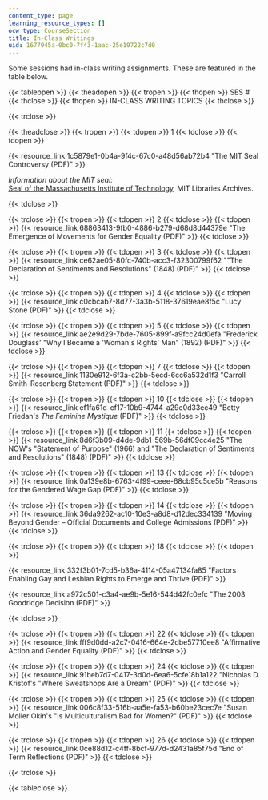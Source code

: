 ```yaml
---
content_type: page
learning_resource_types: []
ocw_type: CourseSection
title: In-Class Writings
uid: 1677945a-0bc0-7f43-1aac-25e19722c7d0
---
```


Some sessions had in-class writing assignments. These are featured in the table below.

{{< tableopen >}}
{{< theadopen >}}
{{< tropen >}}
{{< thopen >}}
SES #
{{< thclose >}}
{{< thopen >}}
IN-CLASS WRITING TOPICS
{{< thclose >}}

{{< trclose >}}

{{< theadclose >}}
{{< tropen >}}
{{< tdopen >}}
1
{{< tdclose >}}
{{< tdopen >}}


{{< resource_link 1c5879e1-0b4a-9f4c-67c0-a48d56ab72b4 "The MIT Seal Controversy (PDF)" >}}

_Information about the MIT seal:_  
[Seal of the Massachusetts Institute of Technology](http://libraries.mit.edu/mithistory/institute/seal-of-the-massachusetts-institute-of-technology/), MIT Libraries Archives.


{{< tdclose >}}

{{< trclose >}}
{{< tropen >}}
{{< tdopen >}}
2
{{< tdclose >}}
{{< tdopen >}}
{{< resource_link 68863413-9fb0-4886-b279-d68d8d44379e "The Emergence of Movements for Gender Equality (PDF)" >}}
{{< tdclose >}}

{{< trclose >}}
{{< tropen >}}
{{< tdopen >}}
3
{{< tdclose >}}
{{< tdopen >}}
{{< resource_link ce62ae05-80fc-740b-acc3-f32300799f62 "\"The Declaration of Sentiments and Resolutions\" (1848) (PDF)" >}}
{{< tdclose >}}

{{< trclose >}}
{{< tropen >}}
{{< tdopen >}}
4
{{< tdclose >}}
{{< tdopen >}}
{{< resource_link c0cbcab7-8d77-3a3b-5118-37619eae8f5c "Lucy Stone (PDF)" >}}
{{< tdclose >}}

{{< trclose >}}
{{< tropen >}}
{{< tdopen >}}
5
{{< tdclose >}}
{{< tdopen >}}
{{< resource_link ae2e9d29-7bde-7605-899f-a9fcc24d0efa "Frederick Douglass' \"Why I Became a 'Woman's Rights' Man\" (1892) (PDF)" >}}
{{< tdclose >}}

{{< trclose >}}
{{< tropen >}}
{{< tdopen >}}
7
{{< tdclose >}}
{{< tdopen >}}
{{< resource_link 1130e912-6f3a-c2bb-5ecd-6cc6a532d1f3 "Carroll Smith-Rosenberg Statement (PDF)" >}}
{{< tdclose >}}

{{< trclose >}}
{{< tropen >}}
{{< tdopen >}}
10
{{< tdclose >}}
{{< tdopen >}}
{{< resource_link ef1fa61d-cf17-10b9-4744-a29e0d33ec49 "Betty Friedan's _The Feminine Mystique_ (PDF)" >}}
{{< tdclose >}}

{{< trclose >}}
{{< tropen >}}
{{< tdopen >}}
11
{{< tdclose >}}
{{< tdopen >}}
{{< resource_link 8d6f3b09-d4de-9db1-569b-56df09cc4e25 "The NOW's \"Statement of Purpose\" (1966) and \"The Declaration of Sentiments and Resolutions\" (1848) (PDF)" >}}
{{< tdclose >}}

{{< trclose >}}
{{< tropen >}}
{{< tdopen >}}
13
{{< tdclose >}}
{{< tdopen >}}
{{< resource_link 0a139e8b-6763-4f99-ceee-68cb95c5ce5b "Reasons for the Gendered Wage Gap (PDF)" >}}
{{< tdclose >}}

{{< trclose >}}
{{< tropen >}}
{{< tdopen >}}
14
{{< tdclose >}}
{{< tdopen >}}
{{< resource_link 36da9262-ac10-10e3-a8d8-d12dec334139 "Moving Beyond Gender – Official Documents and College Admissions (PDF)" >}}
{{< tdclose >}}

{{< trclose >}}
{{< tropen >}}
{{< tdopen >}}
18
{{< tdclose >}}
{{< tdopen >}}


{{< resource_link 332f3b01-7cd5-b36a-4114-05a47134fa85 "Factors Enabling Gay and Lesbian Rights to Emerge and Thrive (PDF)" >}}

{{< resource_link a972c501-c3a4-ae9b-5e16-544d42fc0efc "The 2003 Goodridge Decision (PDF)" >}}


{{< tdclose >}}

{{< trclose >}}
{{< tropen >}}
{{< tdopen >}}
22
{{< tdclose >}}
{{< tdopen >}}
{{< resource_link fff9d0dd-a2c7-0416-664e-2dbe57710ee8 "Affirmative Action and Gender Equality (PDF)" >}}
{{< tdclose >}}

{{< trclose >}}
{{< tropen >}}
{{< tdopen >}}
24
{{< tdclose >}}
{{< tdopen >}}
{{< resource_link 91beb7d7-0417-3d0d-6ea6-5cfe18b1a122 "Nicholas D. Kristof's \"Where Sweatshops Are a Dream\" (PDF)" >}}
{{< tdclose >}}

{{< trclose >}}
{{< tropen >}}
{{< tdopen >}}
25
{{< tdclose >}}
{{< tdopen >}}
{{< resource_link 006c8f33-516b-aa5e-fa53-b60be23cec7e "Susan Moller Okin's \"Is Multiculturalism Bad for Women?\" (PDF)" >}}
{{< tdclose >}}

{{< trclose >}}
{{< tropen >}}
{{< tdopen >}}
26
{{< tdclose >}}
{{< tdopen >}}
{{< resource_link 0ce88d12-c4ff-8bcf-977d-d2431a85f75d "End of Term Reflections (PDF)" >}}
{{< tdclose >}}

{{< trclose >}}

{{< tableclose >}}